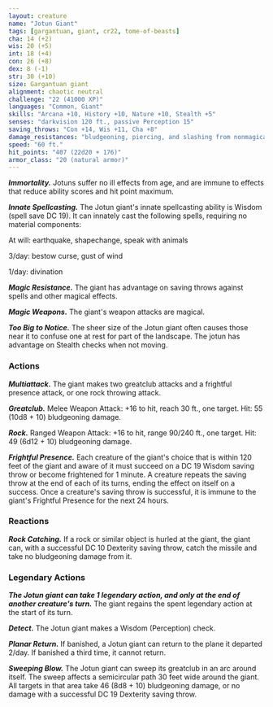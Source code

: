 ```yaml
---
layout: creature
name: "Jotun Giant"
tags: [gargantuan, giant, cr22, tome-of-beasts]
cha: 14 (+2)
wis: 20 (+5)
int: 18 (+4)
con: 26 (+8)
dex: 8 (-1)
str: 30 (+10)
size: Gargantuan giant
alignment: chaotic neutral
challenge: "22 (41000 XP)"
languages: "Common, Giant"
skills: "Arcana +10, History +10, Nature +10, Stealth +5"
senses: "darkvision 120 ft., passive Perception 15"
saving_throws: "Con +14, Wis +11, Cha +8"
damage_resistances: "bludgeoning, piercing, and slashing from nonmagical weapons"
speed: "60 ft."
hit_points: "407 (22d20 + 176)"
armor_class: "20 (natural armor)"
---
```


***Immortality.*** Jotuns suffer no ill effects from age, and are immune to effects that reduce ability scores and hit point maximum.

***Innate Spellcasting.*** The Jotun giant's innate spellcasting ability is Wisdom (spell save DC 19). It can innately cast the following spells, requiring no material components:

At will: earthquake, shapechange, speak with animals

3/day: bestow curse, gust of wind

1/day: divination

***Magic Resistance.*** The giant has advantage on saving throws against spells and other magical effects.

***Magic Weapons.*** The giant's weapon attacks are magical.

***Too Big to Notice.*** The sheer size of the Jotun giant often causes those near it to confuse one at rest for part of the landscape. The jotun has advantage on Stealth checks when not moving.

### Actions

***Multiattack.*** The giant makes two greatclub attacks and a frightful presence attack, or one rock throwing attack.

***Greatclub.*** Melee Weapon Attack: +16 to hit, reach 30 ft., one target. Hit: 55 (10d8 + 10) bludgeoning damage.

***Rock.*** Ranged Weapon Attack: +16 to hit, range 90/240 ft., one target. Hit: 49 (6d12 + 10) bludgeoning damage.

***Frightful Presence.*** Each creature of the giant's choice that is within 120 feet of the giant and aware of it must succeed on a DC 19 Wisdom saving throw or become frightened for 1 minute. A creature repeats the saving throw at the end of each of its turns, ending the effect on itself on a success. Once a creature's saving throw is successful, it is immune to the giant's Frightful Presence for the next 24 hours.

### Reactions

***Rock Catching.*** If a rock or similar object is hurled at the giant, the giant can, with a successful DC 10 Dexterity saving throw, catch the missile and take no bludgeoning damage from it.

### Legendary Actions

***The Jotun giant can take 1 legendary action, and only at the end of another creature's turn.*** The giant regains the spent legendary action at the start of its turn.

***Detect.*** The Jotun giant makes a Wisdom (Perception) check.

***Planar Return.*** If banished, a Jotun giant can return to the plane it departed 2/day. If banished a third time, it cannot return.

***Sweeping Blow.*** The Jotun giant can sweep its greatclub in an arc around itself. The sweep affects a semicircular path 30 feet wide around the giant. All targets in that area take 46 (8d8 + 10) bludgeoning damage, or no damage with a successful DC 19 Dexterity saving throw.

